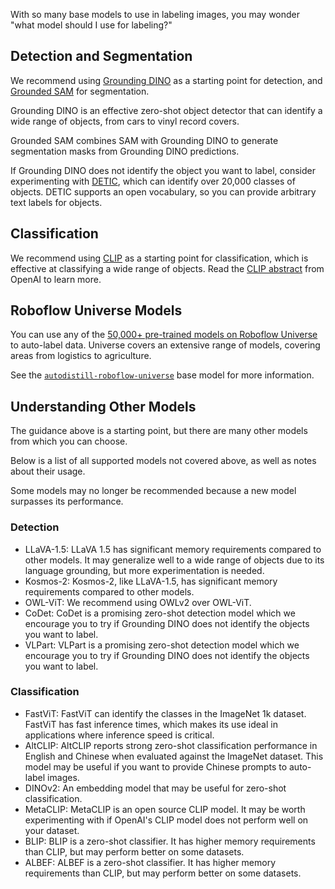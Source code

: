 With so many base models to use in labeling images, you may wonder "what model should I use for labeling?"

## Detection and Segmentation

We recommend using [Grounding DINO]() as a starting point for detection, and [Grounded SAM]() for segmentation.

Grounding DINO is an effective zero-shot object detector that can identify a wide range of objects, from cars to vinyl record covers.

Grounded SAM combines SAM with Grounding DINO to generate segmentation masks from Grounding DINO predictions.

If Grounding DINO does not identify the object you want to label, consider experimenting with [DETIC](), which can identify over 20,000 classes of objects. DETIC supports an open vocabulary, so you can provide arbitrary text labels for objects.

## Classification

We recommend using [CLIP]() as a starting point for classification, which is effective at classifying a wide range of objects. Read the [CLIP abstract](https://openai.com/research/clip) from OpenAI to learn more.

## Roboflow Universe Models

You can use any of the [50,000+ pre-trained models on Roboflow Universe](https://universe.roboflow.com) to auto-label data. Universe covers an extensive range of models, covering areas from logistics to agriculture.

See the [`autodistill-roboflow-universe`](/base_models/roboflow_universe) base model for more information.

## Understanding Other Models

The guidance above is a starting point, but there are many other models from which you can choose.

Below is a list of all supported models not covered above, as well as notes about their usage.

Some models may no longer be recommended because a new model surpasses its performance.

### Detection

- LLaVA-1.5: LLaVA 1.5 has significant memory requirements compared to other models. It may generalize well to a wide range of objects due to its language grounding, but more experimentation is needed.
- Kosmos-2: Kosmos-2, like LLaVA-1.5, has significant memory requirements compared to other models.
- OWL-ViT: We recommend using OWLv2 over OWL-ViT.
- CoDet: CoDet is a promising zero-shot detection model which we encourage you to try if Grounding DINO does not identify the objects you want to label.
- VLPart: VLPart is a promising zero-shot detection model which we encourage you to try if Grounding DINO does not identify the objects you want to label.

### Classification

- FastViT: FastViT can identify the classes in the ImageNet 1k dataset. FastViT has fast inference times, which makes its use ideal in applications where inference speed is critical.
- AltCLIP: AltCLIP reports strong zero-shot classification performance in English and Chinese when evaluated against the ImageNet dataset. This model may be useful if you want to provide Chinese prompts to auto-label images.
- DINOv2: An embedding model that may be useful for zero-shot classification.
- MetaCLIP: MetaCLIP is an open source CLIP model. It may be worth experimenting with if OpenAI's CLIP model does not perform well on your dataset.
- BLIP: BLIP is a zero-shot classifier. It has higher memory requirements than CLIP, but may perform better on some datasets.
- ALBEF: ALBEF is a zero-shot classifier. It has higher memory requirements than CLIP, but may perform better on some datasets.